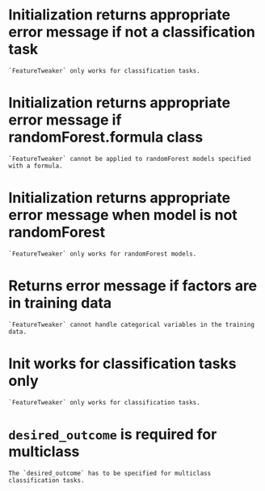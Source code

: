 # Initialization returns appropriate error message if not a classification task

    `FeatureTweaker` only works for classification tasks.

# Initialization returns appropriate error message if randomForest.formula class

    `FeatureTweaker` cannot be applied to randomForest models specified with a formula.

# Initialization returns appropriate error message when model is not randomForest

    `FeatureTweaker` only works for randomForest models.

# Returns error message if factors are in training data

    `FeatureTweaker` cannot handle categorical variables in the training data.

# Init works for classification tasks only

    `FeatureTweaker` only works for classification tasks.

# `desired_outcome` is required for multiclass

    The `desired_outcome` has to be specified for multiclass classification tasks.

